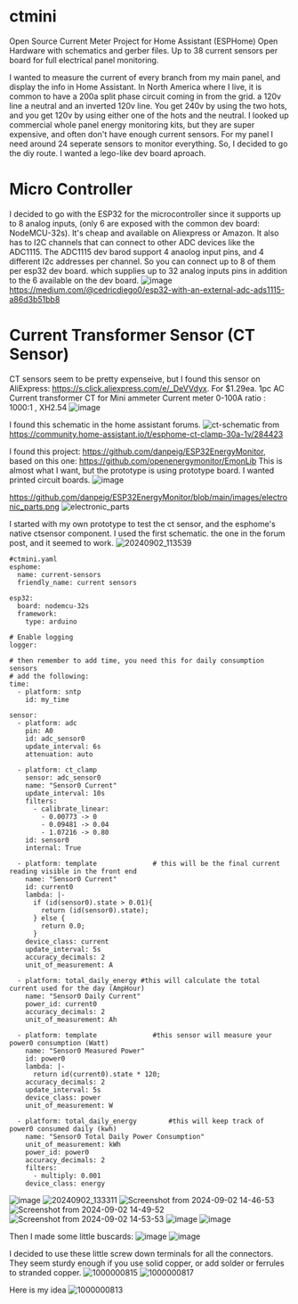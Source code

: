 # ctmini
Open Source Current Meter Project for Home Assistant (ESPHome)
Open Hardware with schematics and gerber files. 
Up to 38 current sensors per board for full electrical panel monitoring. 

I wanted to measure the current of every branch from my main panel, and display the info in Home Assistant. In North America where I live, it is common to have a 200a split phase circuit coming in from the grid. a 120v line a neutral and an inverted 120v line. You get 240v by using the two hots, and you get 120v by using either one of the hots and the neutral. I looked up commercial whole panel energy monitoring kits, but they are super expensive, and often don't have enough current sensors. For my panel I need around 24 seperate sensors to monitor everything. So, I decided to go the diy route. I wanted a lego-like dev board aproach. 

# Micro Controller
I decided to go with the ESP32 for the microcontroller since it supports up to 8 analog inputs, (only 6 are exposed with the common dev board: NodeMCU-32s). It's cheap and available on Aliexpress or Amazon. It also has to I2C channels that can connect to other ADC devices like the ADC1115. The ADC1115 dev barod support 4 anaolog input pins, and 4 different I2c addresses per channel. So you can connect up to 8 of them per esp32 dev board. which supplies up to 32 analog inputs pins in addition to the 6 available on the dev board. 
![image](https://github.com/user-attachments/assets/dc49ffaf-ac4e-4327-b88e-88e1c3f9b8d1)
https://medium.com/@cedricdiego0/esp32-with-an-external-adc-ads1115-a86d3b51bb8

# Current Transformer Sensor (CT Sensor)
CT sensors seem to be pretty expenseive, but I found this sensor on AliExpress: https://s.click.aliexpress.com/e/_DeVVdyx. For $1.29ea.
1pc AC Current transformer CT for Mini ammeter Current meter 0-100A ratio : 1000:1 , XH2.54
![image](https://github.com/user-attachments/assets/c2468191-3f85-44cd-90d5-fee3b56ec6ce)

I found this schematic in the home assistant forums.
![ct-schematic](https://github.com/user-attachments/assets/a160f52a-f98d-4488-a3d9-f8546ad63bfb) from  https://community.home-assistant.io/t/esphome-ct-clamp-30a-1v/284423 

I found this project: https://github.com/danpeig/ESP32EnergyMonitor, based on this one: https://github.com/openenergymonitor/EmonLib
This is almost what I want, but the prototype is using prototype board. I wanted printed circuit boards.
![image](https://github.com/user-attachments/assets/9f3083d0-d7d1-4819-9b5c-ad5e78676555)

https://github.com/danpeig/ESP32EnergyMonitor/blob/main/images/electronic_parts.png
![electronic_parts](https://github.com/user-attachments/assets/a83f339e-b8e2-4af2-8d2c-815835a759d1)

I started with my own prototype to test the ct sensor, and the esphome's native ctsensor component. I used the first schematic. the one in the forum post, and it seemed to work. 
![20240902_113539](https://github.com/user-attachments/assets/80766e44-1a8f-4789-ad2a-26e74f23254c)
```
#ctmini.yaml
esphome:
  name: current-sensors
  friendly_name: current sensors

esp32:
  board: nodemcu-32s
  framework:
    type: arduino

# Enable logging
logger:

# then remember to add time, you need this for daily consumption sensors
# add the following:
time:
  - platform: sntp
    id: my_time

sensor:
  - platform: adc
    pin: A0
    id: adc_sensor0
    update_interval: 6s
    attenuation: auto

  - platform: ct_clamp
    sensor: adc_sensor0
    name: "Sensor0 Current"
    update_interval: 10s
    filters: 
      - calibrate_linear: 
        - 0.00773 -> 0
        - 0.09481 -> 0.04
        - 1.07216 -> 0.80
    id: sensor0
    internal: True

  - platform: template				# this will be the final current reading visible in the front end		
    name: "Sensor0 Current"            
    id: current0
    lambda: |-					        
      if (id(sensor0).state > 0.01){ 
        return (id(sensor0).state);
      } else {
        return 0.0;
      }
    device_class: current
    update_interval: 5s
    accuracy_decimals: 2			
    unit_of_measurement: A  

  - platform: total_daily_energy #this will calculate the total current used for the day (AmpHour)
    name: "Sensor0 Daily Current"
    power_id: current0
    accuracy_decimals: 2
    unit_of_measurement: Ah

  - platform: template				#this sensor will measure your power0 consumption (Watt)
    name: "Sensor0 Measured Power"            
    id: power0
    lambda: |-
      return id(current0).state * 120;
    accuracy_decimals: 2
    update_interval: 5s
    device_class: power
    unit_of_measurement: W

  - platform: total_daily_energy  		#this will keep track of power0 consumed daily (kwh)      
    name: "Sensor0 Total Daily Power Consumption"
    unit_of_measurement: kWh
    power_id: power0
    accuracy_decimals: 2
    filters:
      - multiply: 0.001
    device_class: energy
```
![image](https://github.com/user-attachments/assets/79098e75-5fd0-4e3d-b6e2-e429612ea5e1)
![20240902_133311](https://github.com/user-attachments/assets/ac521749-3a84-4242-8aa9-efcfaae87dba)
![Screenshot from 2024-09-02 14-46-53](https://github.com/user-attachments/assets/15ddaa2d-8c4b-49c8-9204-a49b5fb8423f)
![Screenshot from 2024-09-02 14-49-52](https://github.com/user-attachments/assets/8b25f68a-5d98-4a54-817c-0537f010dbc2)
![Screenshot from 2024-09-02 14-53-53](https://github.com/user-attachments/assets/09b89304-b2cd-4ca8-83bd-ca8d2e85ca6d)
![image](https://github.com/user-attachments/assets/3b02087b-465a-4353-ad68-c532d93c0285)
![image](https://github.com/user-attachments/assets/d2e487e4-97d4-434b-88ff-f5b23ce2c044)

Then I made some little buscards:
![image](https://github.com/user-attachments/assets/dcfaf90e-e9ba-4d01-bcdc-b907c7e19a70)
![image](https://github.com/user-attachments/assets/79c60ead-468c-40c8-be9e-6d3ca35b6c89)

I decided to use these little screw down terminals for all the connectors. They seem sturdy enough if you use solid copper, or add solder or ferrules to stranded copper. 
![1000000815](https://github.com/user-attachments/assets/8a335231-9ee4-48ba-9f4e-841fa707b112)
![1000000817](https://github.com/user-attachments/assets/b4605d1b-d893-44a4-a9d4-c8c00963869e)


Here is my idea
![1000000813](https://github.com/user-attachments/assets/f1fd3168-fe88-4c47-9a29-0c5370b4886c)
